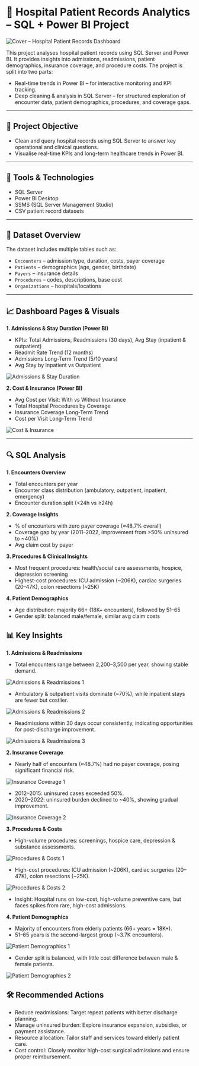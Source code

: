 # 🏥 Hospital Patient Records Analytics – SQL + Power BI Project
![Cover – Hospital Patient Records Dashboard](assets/dashboard-1.png)

This project analyses hospital patient records using SQL Server and Power BI. It provides insights into admissions, readmissions, patient demographics, insurance coverage, and procedure costs.
The project is split into two parts:

- Real-time trends in Power BI – for interactive monitoring and KPI tracking.
- Deep cleaning & analysis in SQL Server – for structured exploration of encounter data, patient demographics, procedures, and coverage gaps.

---

## 🎯 Project Objective

- Clean and query hospital records using SQL Server to answer key operational and clinical questions.
- Visualise real-time KPIs and long-term healthcare trends in Power BI.

---

## 🧰 Tools & Technologies

- SQL Server
- Power BI Desktop
- SSMS (SQL Server Management Studio)
- CSV patient record datasets

---

## 📁 Dataset Overview

The dataset includes multiple tables such as:

- `Encounters` – admission type, duration, costs, payer coverage
- `Patients` – demographics (age, gender, birthdate)
- `Payers` – insurance details
- `Procedures` – codes, descriptions, base cost
- `Organizations` – hospitals/locations

---

## 📈 Dashboard Pages & Visuals

**1. Admissions & Stay Duration (Power BI)**

  - KPIs: Total Admissions, Readmissions (30 days), Avg Stay (inpatient & outpatient)
  - Readmit Rate Trend (12 months)
  - Admissions Long-Term Trend (5/10 years)
  - Avg Stay by Inpatient vs Outpatient
    
![Admissions & Stay Duration](assets/dashboard-1.png)


**2. Cost & Insurance (Power BI)**

  - Avg Cost per Visit: With vs Without Insurance
  - Total Hospital Procedures by Coverage
  - Insurance Coverage Long-Term Trend
  - Cost per Visit Long-Term Trend

![Cost & Insurance](assets/dashboard-2.png)

---

## 🔍 SQL Analysis

**1. Encounters Overview**

  - Total encounters per year
  - Encounter class distribution (ambulatory, outpatient, inpatient, emergency)
  - Encounter duration split (<24h vs ≥24h)

**2. Coverage Insights**

  - % of encounters with zero payer coverage (≈48.7% overall)
  - Coverage gap by year (2011–2022, improvement from >50% uninsured to ~40%)
  - Avg claim cost by payer

**3. Procedures & Clinical Insights**

  - Most frequent procedures: health/social care assessments, hospice, depression screening
  - Highest-cost procedures: ICU admission (~206K), cardiac surgeries (20–47K), colon resections (~25K)

**4. Patient Demographics**

  - Age distribution: majority 66+ (18K+ encounters), followed by 51–65
  - Gender split: balanced male/female, similar avg claim costs

## 📊 Key Insights

**1. Admissions & Readmissions**
  
  - Total encounters range between 2,200–3,500 per year, showing stable demand.
    
![Admissions & Readmissions 1](assets/admissions-and-readmissions-1.png)

  - Ambulatory & outpatient visits dominate (~70%), while inpatient stays are fewer but costlier.
    
![Admissions & Readmissions 2](assets/admissions-and-readmissions-2.png)

  - Readmissions within 30 days occur consistently, indicating opportunities for post-discharge improvement.
    
 ![Admissions & Readmissions 3](assets/admissions-and-readmissions-3.png)

**2. Insurance Coverage**

  - Nearly half of encounters (≈48.7%) had no payer coverage, posing significant financial risk.
    
![Insurance Coverage 1](assets/insurance-coverage-1.png)

  - 2012–2015: uninsured cases exceeded 50%.
  - 2020–2022: uninsured burden declined to ~40%, showing gradual improvement.
    
![Insurance Coverage 2](assets/insurance-coverage-2.png)


**3. Procedures & Costs**

  - High-volume procedures: screenings, hospice care, depression & substance assessments.
    
![Procedures & Costs 1](assets/procedures-and-costs-1.png)

  - High-cost procedures: ICU admission (~206K), cardiac surgeries (20–47K), colon resections (~25K).
    
![Procedures & Costs 2](assets/procedures-and-costs-2.png)

  - Insight: Hospital runs on low-cost, high-volume preventive care, but faces spikes from rare, high-cost admissions.

**4. Patient Demographics**

  - Majority of encounters from elderly patients (66+ years = 18K+).
  - 51–65 years is the second-largest group (~3.7K encounters).
    
![Patient Demographics 1](assets/patient-demographics-1.png)

  - Gender split is balanced, with little cost difference between male & female patients.
    
![Patient Demographics 2](assets/patient-demographics-2.png)

## 🛠️ Recommended Actions

- Reduce readmissions: Target repeat patients with better discharge planning.
- Manage uninsured burden: Explore insurance expansion, subsidies, or payment assistance.
- Resource allocation: Tailor staff and services toward elderly patient care.
- Cost control: Closely monitor high-cost surgical admissions and ensure proper reimbursement.

